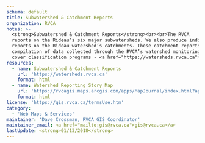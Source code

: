 ```yaml
---
schema: default
title: Subwatershed & Catchment Reports
organization: RVCA
notes: >-
  <strong>Subwatershed & Catchment Reports</strong><br><br>The RVCA
  reports on the Rideau’s six major subwatersheds. We also produce individual
  reports on the Rideau watershed’s catchments. These catchment reports are a
  compilation of data collected through the RVCA’s watershed monitoring and land
  cover classification programs - <a href="https://watersheds.rvca.ca">watersheds.rvca.ca</a>.
resources:
  - name: Subwatershed & Catchment Reports
    url: 'https://watersheds.rvca.ca'
    format: html
  - name: Watershed Reporting Story Map
    url: 'https://rvcagis.maps.arcgis.com/apps/MapJournal/index.html?appid=74f6809922094a038ebac5ff27dbbfd1'
    format: html
license: 'https://gis.rvca.ca/termsUse.htm'
category:
  - 'Web Maps & Services'
maintainer: 'Dave Crossman, RVCA GIS Coordinator'
maintainer_email: <a href="mailto:gis@rvca.ca">gis@rvca.ca</a>
lastUpdate: <strong>01/13/2018</strong>
---
```

